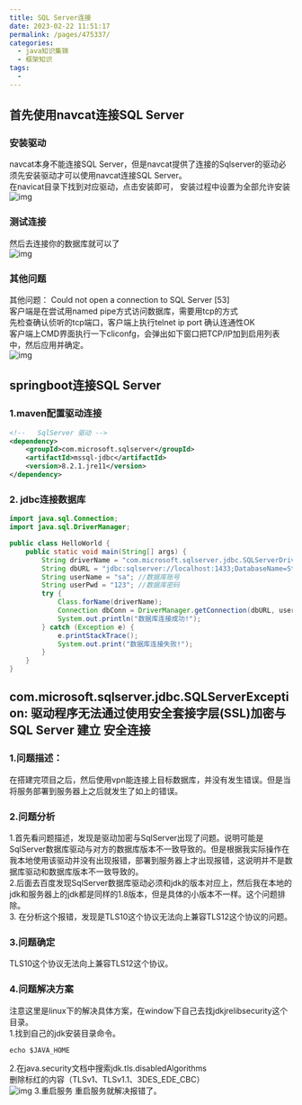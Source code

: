 ```yaml
---
title: SQL Server连接
date: 2023-02-22 11:51:17
permalink: /pages/475337/
categories:
  - java知识集锦
  - 框架知识
tags:
  - 
---
```

## 首先使用navcat连接SQL Server
 
### 安装驱动
navcat本身不能连接SQL Server，但是navcat提供了连接的Sqlserver的驱动必须先安装驱动才可以使用navcat连接SQL Server。\
在navicat目录下找到对应驱动，点击安装即可， 安装过程中设置为全部允许安装
![img](../../.vuepress/my_blog/img/blog/20181024155633447.png)

### 测试连接
然后去连接你的数据库就可以了\
![img](../../.vuepress/my_blog/img/blog/Snipaste_2023-02-22_11-58-25.png)

### 其他问题
其他问题： Could not open a connection to SQL Server [53]\
客户端是在尝试用named pipe方式访问数据库，需要用tcp的方式\
先检查确认侦听的tcp端口，客户端上执行telnet ip port 确认连通性OK\
客户端上CMD界面执行一下cliconfg，会弹出如下窗口把TCP/IP加到启用列表中，然后应用并确定。\
![img](../../.vuepress/my_blog/img/blog/20210311112106630.png)

## springboot连接SQL Server


### 1.maven配置驱动连接
```xml
<!--   SqlServer 驱动 -->
<dependency>
    <groupId>com.microsoft.sqlserver</groupId>
    <artifactId>mssql-jdbc</artifactId>
    <version>8.2.1.jre11</version>
</dependency>
```
### 2. jdbc连接数据库
```java
import java.sql.Connection;
import java.sql.DriverManager;

public class HelloWorld {
    public static void main(String[] args) {
        String driverName = "com.microsoft.sqlserver.jdbc.SQLServerDriver";
        String dbURL = "jdbc:sqlserver://localhost:1433;DatabaseName=Student";//数据库名称
        String userName = "sa"; //数据库账号
        String userPwd = "123"; //数据库密码
        try {
            Class.forName(driverName);
            Connection dbConn = DriverManager.getConnection(dbURL, userName, userPwd);
            System.out.println("数据库连接成功!");
        } catch (Exception e) {
            e.printStackTrace();
            System.out.print("数据库连接失败!");
        }
    }
}
```

## com.microsoft.sqlserver.jdbc.SQLServerException: 驱动程序无法通过使用安全套接字层(SSL)加密与 SQL Server 建立 安全连接

### 1.问题描述：
在搭建完项目之后，然后使用vpn能连接上目标数据库，并没有发生错误。但是当将服务部署到服务器上之后就发生了如上的错误。
### 2.问题分析
1.首先看问题描述，发现是驱动加密与SqlServer出现了问题。说明可能是SqlServer数据库驱动与对方的数据库版本不一致导致的。但是根据我实际操作在我本地使用该驱动并没有出现报错，部署到服务器上才出现报错，这说明并不是数据库驱动和数据库版本不一致导致的。\
2.后面去百度发现SqlServer数据库驱动必须和jdk的版本对应上，然后我在本地的jdk和服务器上的jdk都是同样的1.8版本，但是具体的小版本不一样。这个问题排除。\
3. 在分析这个报错，发现是TLS10这个协议无法向上兼容TLS12这个协议的问题。
### 3.问题确定
TLS10这个协议无法向上兼容TLS12这个协议。
### 4.问题解决方案
注意这里是linux下的解决具体方案，在window下自己去找jdkjrelibsecurity这个目录。\
1.找到自己的jdk安装目录命令。
```shell
echo $JAVA_HOME
```
2.在java.security文档中搜索jdk.tls.disabledAlgorithms\
删除标红的内容（TLSv1、TLSv1.1、3DES_EDE_CBC）\
![img](../../.vuepress/my_blog/img/blog/Snipaste_2023-02-22_14-14-31.png)
3.重启服务
重启服务就解决报错了。